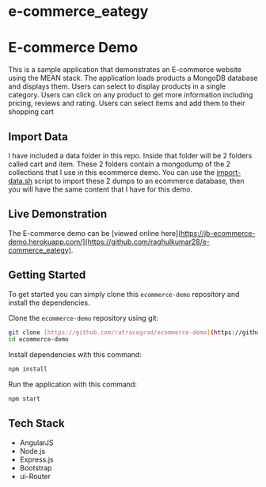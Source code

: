 # e-commerce_eategy
# E-commerce Demo

This is a sample application that demonstrates an E-commerce website using the MEAN stack. The application loads 
products a MongoDB database and displays them. Users can select to display products in a single category. Users can 
click on any product to get more information including pricing, reviews and rating. Users can select items and 
add them to their shopping cart

## Import Data
I have included a data folder in this repo. Inside that folder will be 2 folders called cart and item. These 2 folders contain a mongodump of the 2 collections that I use in this ecommerce demo. You can use the [import-data.sh](data/import-data.sh) script to import these 2 dumps to an ecommerce database, then you will have the same content that I have for this demo.

## Live Demonstration

The E-commerce demo can be [viewed online here](https://jb-ecommerce-demo.herokuapp.com/](https://github.com/raghulkumar28/e-commerce_eategy).



## Getting Started
To get started  you can simply clone this `ecommerce-demo` repository and install the dependencies.

Clone the `ecommerce-demo` repository using git:

```bash
git clone [https://github.com/ratracegrad/ecommerce-demo](https://github.com/raghulkumar28/e-commerce_eategy
cd ecommerce-demo
```

Install dependencies with this command:
```bash
npm install
```

Run the application with this command:
```bash
npm start
```

## Tech Stack
* AngularJS
* Node.js
* Express.js
* Bootstrap
* ui-Router
